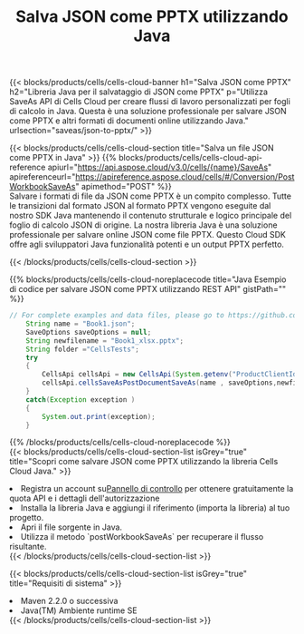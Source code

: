 ﻿---
title:  Salva JSON come PPTX utilizzando Java
description:  Utilizzando Aspose.Cells Cloud SDK for Java per salvare il file in formato JSON come file in formato PPTX.
kwords: Excel, Save JSON as PPTX, REST, Java
howto: How to save JSON as PPTX using Aspose.Cells Cloud Java library.
---
{{< blocks/products/cells/cells-cloud-banner h1="Salva JSON come PPTX" h2="Libreria Java per il salvataggio di JSON come PPTX" p="Utilizza SaveAs API di Cells Cloud per creare flussi di lavoro personalizzati per fogli di calcolo in Java. Questa è una soluzione professionale per salvare JSON come PPTX e altri formati di documenti online utilizzando Java." urlsection="saveas/json-to-pptx/" >}}

{{< blocks/products/cells/cells-cloud-section title="Salva un file JSON come PPTX in Java" >}}
{{% blocks/products/cells/cells-cloud-api-reference apiurl="https://api.aspose.cloud/v3.0/cells/{name}/SaveAs" apireferenceurl="https://apireference.aspose.cloud/cells/#/Conversion/PostWorkbookSaveAs" apimethod="POST" %}}
<br/>
Salvare i formati di file da JSON come PPTX è un compito complesso. Tutte le transizioni dal formato JSON al formato PPTX vengono eseguite dal nostro SDK Java mantenendo il contenuto strutturale e logico principale del foglio di calcolo JSON di origine. La nostra libreria Java è una soluzione professionale per salvare online JSON come file PPTX. Questo Cloud SDK offre agli sviluppatori Java funzionalità potenti e un output PPTX perfetto.

{{< /blocks/products/cells/cells-cloud-section >}}

{{% blocks/products/cells/cells-cloud-noreplacecode title="Java Esempio di codice per salvare JSON come PPTX utilizzando REST API" gistPath="" %}}
  
```java
// For complete examples and data files, please go to https://github.com/aspose-cells-cloud/aspose-cells-cloud-java/
    String name = "Book1.json";
    SaveOptions saveOptions = null;
    String newfilename = "Book1_xlsx.pptx";
    String folder ="CellsTests";
    try 
    {
        CellsApi cellsApi = new CellsApi(System.getenv("ProductClientId"), System.getenv("ProductClientSecret"));
        cellsApi.cellsSaveAsPostDocumentSaveAs(name , saveOptions,newfilename,false,false,folder,null,null,null,true);                       
    }
    catch(Exception exception )
    {
        System.out.print(exception);
    }
```
  
{{% /blocks/products/cells/cells-cloud-noreplacecode %}}
<br/>
{{< blocks/products/cells/cells-cloud-section-list isGrey="true" title="Scopri come salvare JSON come PPTX utilizzando la libreria Cells Cloud Java." >}}
<li> Registra un account su<a href="https://dashboard.aspose.cloud/">Pannello di controllo</a> per ottenere gratuitamente la quota API e i dettagli dell'autorizzazione</li>
<li>Installa la libreria Java e aggiungi il riferimento (importa la libreria) al tuo progetto.</li>
<li>Apri il file sorgente in Java.</li>
<li>Utilizza il metodo `postWorkbookSaveAs` per recuperare il flusso risultante.</li>
{{< /blocks/products/cells/cells-cloud-section-list >}}

{{< blocks/products/cells/cells-cloud-section-list isGrey="true" title="Requisiti di sistema" >}}
<li>Maven 2.2.0 o successiva</li>
<li>Java(TM) Ambiente runtime SE</li>
{{< /blocks/products/cells/cells-cloud-section-list >}}
